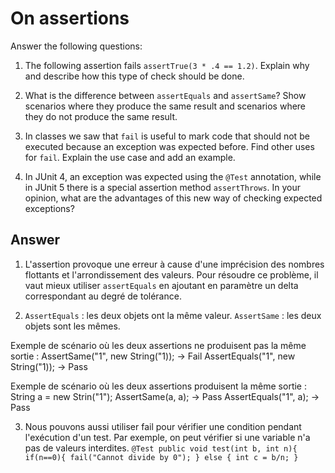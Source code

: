 # On assertions

Answer the following questions:

1. The following assertion fails `assertTrue(3 * .4 == 1.2)`. Explain why and describe how this type of check should be done.

2. What is the difference between `assertEquals` and `assertSame`? Show scenarios where they produce the same result and scenarios where they do not produce the same result.

3. In classes we saw that `fail` is useful to mark code that should not be executed because an exception was expected before. Find other uses for `fail`. Explain the use case and add an example.

4. In JUnit 4, an exception was expected using the `@Test` annotation, while in JUnit 5 there is a special assertion method `assertThrows`. In your opinion, what are the advantages of this new way of checking expected exceptions?

## Answer

1. L'assertion provoque une erreur à cause d'une imprécision des nombres flottants et l'arrondissement des valeurs. Pour résoudre ce problème, il vaut mieux utiliser `assertEquals` en ajoutant en paramètre un delta correspondant au degré de tolérance.

2. `AssertEquals` : les deux objets ont la même valeur.
`AssertSame` : les deux objets sont les mêmes.

Exemple de scénario où les deux assertions ne produisent pas la même sortie :
AssertSame("1", new String("1)); -> Fail
AssertEquals("1", new String("1)); -> Pass

Exemple de scénario où les deux assertions produisent la même sortie :
String a = new Strin("1");
AssertSame(a, a); -> Pass
AssertEquals("1", a); -> Pass

3. Nous pouvons aussi utiliser fail pour vérifier une condition pendant l'exécution d'un test.
Par exemple, on peut vérifier si une variable n'a pas de valeurs interdites.
 `@Test
   public void test(int b, int n){
     if(n==0){
       fail("Cannot divide by 0");
     } else {
       int c = b/n;
   }`

